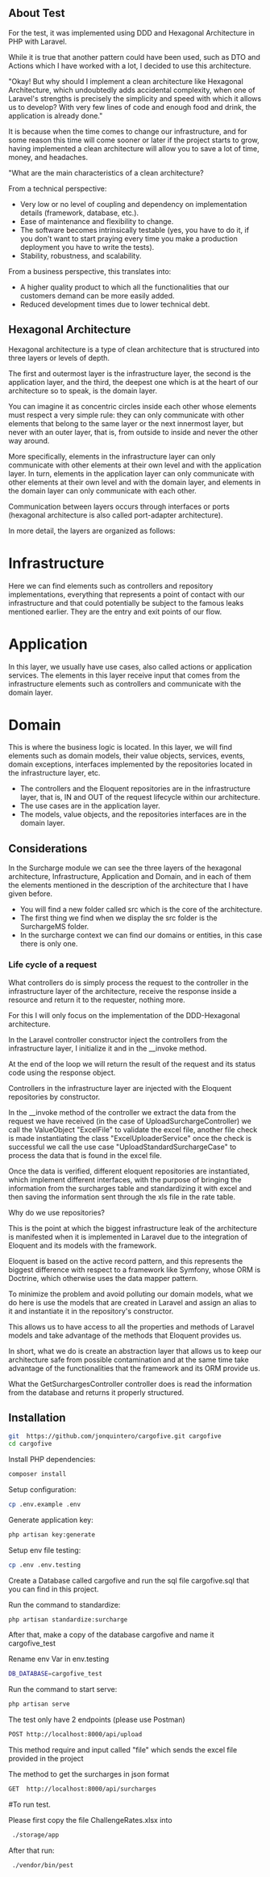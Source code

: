 ## About Test

For the test, it was implemented using DDD and Hexagonal Architecture in PHP with Laravel.

While it is true that another pattern could have been used, such as DTO and Actions which I have worked with a lot, I decided to use this architecture.

"Okay! But why should I implement a clean architecture like Hexagonal Architecture, which undoubtedly adds accidental complexity, when one of Laravel's strengths is precisely the simplicity and speed with which it allows us to develop? With very few lines of code and enough food and drink, the application is already done."

It is because when the time comes to change our infrastructure, and for some reason this time will come sooner or later if the project starts to grow, having implemented a clean architecture will allow you to save a lot of time, money, and headaches.

"What are the main characteristics of a clean architecture?

From a technical perspective:


- Very low or no level of coupling and dependency on implementation details (framework, database, etc.).
- Ease of maintenance and flexibility to change.
- The software becomes intrinsically testable (yes, you have to do it, if you don't want to start praying every time you make a production deployment you have to write the tests).
- Stability, robustness, and scalability.

From a business perspective, this translates into:

- A higher quality product to which all the functionalities that our customers demand can be more easily added.
- Reduced development times due to lower technical debt.

## Hexagonal Architecture

Hexagonal architecture is a type of clean architecture that is structured into three layers or levels of depth.

The first and outermost layer is the infrastructure layer, the second is the application layer, and the third, the deepest one which is at the heart of our architecture so to speak, is the domain layer.

You can imagine it as concentric circles inside each other whose elements must respect a very simple rule: they can only communicate with other elements that belong to the same layer or the next innermost layer, but never with an outer layer, that is, from outside to inside and never the other way around.

More specifically, elements in the infrastructure layer can only communicate with other elements at their own level and with the application layer. In turn, elements in the application layer can only communicate with other elements at their own level and with the domain layer, and elements in the domain layer can only communicate with each other.

Communication between layers occurs through interfaces or ports (hexagonal architecture is also called port-adapter architecture).

In more detail, the layers are organized as follows:

# Infrastructure

Here we can find elements such as controllers and repository implementations, everything that represents a point of contact with our infrastructure and that could potentially be subject to the famous leaks mentioned earlier. They are the entry and exit points of our flow.

# Application

In this layer, we usually have use cases, also called actions or application services. The elements in this layer receive input that comes from the infrastructure elements such as controllers and communicate with the domain layer.

# Domain

This is where the business logic is located. In this layer, we will find elements such as domain models, their value objects, services, events, domain exceptions, interfaces implemented by the repositories located in the infrastructure layer, etc.

- The controllers and the Eloquent repositories are in the infrastructure layer, that is, IN and OUT of the request lifecycle within our architecture.
- The use cases are in the application layer.
- The models, value objects, and the repositories interfaces are in the domain layer.

## Considerations

In the Surcharge  module we can see the three layers of the hexagonal architecture, Infrastructure, Application and Domain, and in each of them the elements mentioned in the description of the architecture that I have given before.

- You will find a new folder called src which is the core of the architecture.
- The first thing we find when we display the src folder is the SurchargeMS folder.
- In the surcharge context we can find our domains or entities, in this case there is only one.


### Life cycle of a request

What controllers do is simply process the request to the controller in the infrastructure layer of the architecture, receive the response inside a resource and return it to the requester, nothing more.

For this I will only focus on the implementation of the DDD-Hexagonal architecture.

In the Laravel controller constructor  inject the controllers from the infrastructure layer, I initialize it and in the __invoke method.

At the end of the loop we will return the result of the request and its status code using the response object.

Controllers in the infrastructure layer are injected with the Eloquent repositories by constructor.

In the __invoke method of the controller we extract the data from the request we have received (in the case of UploadSurchargeController) we call the ValueObject "ExcelFile" to validate the excel file, another file check is made instantiating the class "ExcelUploaderService" once the check is successful we call the use case "UploadStandardSurchargeCase" to process the data that is found in the excel file.

Once the data is verified, different eloquent repositories are instantiated, which implement different interfaces, with the purpose of bringing the information from the surcharges table and standardizing it with excel and then saving the information sent through the xls file in the rate table.

Why do we use repositories?

This is the point at which the biggest infrastructure leak of the architecture is manifested when it is implemented in Laravel due to the integration of Eloquent and its models with the framework.

Eloquent is based on the active record pattern, and this represents the biggest difference with respect to a framework like Symfony, whose ORM is Doctrine, which otherwise uses the data mapper pattern.

To minimize the problem and avoid polluting our domain models, what we do here is use the models that are created in Laravel and assign an alias to it and instantiate it in the repository's constructor.

This allows us to have access to all the properties and methods of Laravel models and take advantage of the methods that Eloquent provides us.

In short, what we do is create an abstraction layer that allows us to keep our architecture safe from possible contamination and at the same time take advantage of the functionalities that the framework and its ORM provide us.

What the GetSurchargesController controller does is read the information from the database and returns it properly structured.

## Installation
```sh
git  https://github.com/jonquintero/cargofive.git cargofive
cd cargofive
```

Install PHP dependencies:

```sh
composer install
```

Setup configuration:

```sh
cp .env.example .env
```
Generate application key:

```sh
php artisan key:generate
```
Setup env file testing:

```sh
cp .env .env.testing
```


Create a Database called cargofive and run the sql file  cargofive.sql that you can find in this project.

Run the command to standardize: 

```sh
php artisan standardize:surcharge
```

After that, make a copy of the database cargofive and name it cargofive_test

Rename env Var in env.testing
```sh
DB_DATABASE=cargofive_test
```

Run the command to start serve:

```sh
php artisan serve
```
The test only have 2 endpoints (please use Postman)
```sh
POST http://localhost:8000/api/upload
```
This method require and input called "file" which sends the excel file provided in the project

The method to get the surcharges in json format
```sh
GET  http://localhost:8000/api/surcharges
```

#To run test.

Please first copy the file ChallengeRates.xlsx into 

```sh
 ./storage/app
```
After that run:
```sh
 ./vendor/bin/pest
```



